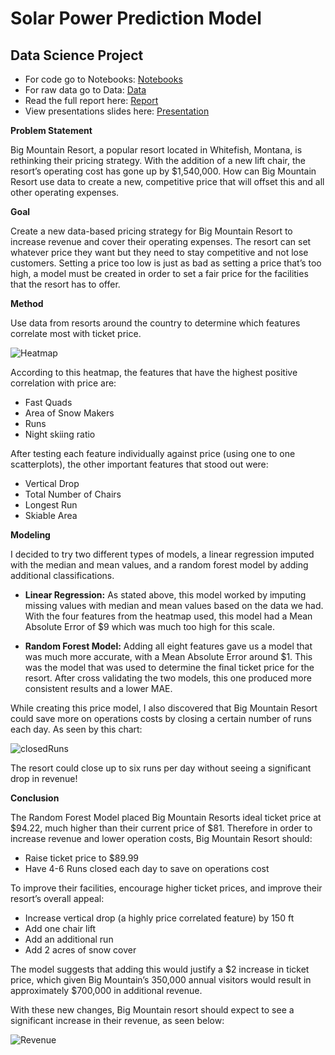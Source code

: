 # Solar Power Prediction Model
## Data Science Project
- For code go to Notebooks: [Notebooks](/Notebooks)
- For raw data go to Data: [Data](/Data)
- Read the full report here: [Report](/Big_Mountain_Report.pdf)
- View presentations slides here: [Presentation](/BMR_Presentation.pdf)

**Problem Statement**

Big Mountain Resort, a popular resort located in Whitefish, Montana, is rethinking their pricing strategy. With the addition of a new lift chair, the resort’s operating cost has gone up by $1,540,000. How can Big Mountain Resort use data to create a new, competitive price that will offset this and all other operating expenses.

**Goal**

Create a new data-based pricing strategy for Big Mountain Resort to increase revenue and cover their operating expenses. The resort can set whatever price they want but they need to stay competitive and not lose customers. Setting a price too low is just as bad as setting a price that’s too high, a model must be created in order to set a fair price for the facilities that the resort has to offer.

**Method**

Use data from resorts around the country to determine which features correlate most with ticket price. 

![Heatmap](/Images/BMR_heatmap.png)

According to this heatmap, the features that have the highest positive correlation with price are:
- Fast Quads
- Area of Snow Makers
- Runs
- Night skiing ratio

After testing each feature individually against price (using one to one scatterplots), the other important features that stood out were: 

- Vertical Drop
- Total Number of Chairs
- Longest Run
- Skiable Area

**Modeling**

I decided to try two different types of models, a linear regression imputed with the median and mean values, and a random forest model by adding additional classifications. 

- **Linear Regression:** As stated above, this model worked by imputing missing values with median and mean values based on the data we had. With the four features from the heatmap used, this model had a Mean Absolute Error of $9 which was much too high for this scale. 

- **Random Forest Model:** Adding all eight features gave us a model that was much more accurate, with a Mean Absolute Error around $1. This was the model that was used to determine the final ticket price for the resort. After cross validating the two models, this one produced more consistent results and a lower MAE. 

While creating this price model, I also discovered that Big Mountain Resort could save more on operations costs by closing a certain number of runs each day. As seen by this chart: 

![closedRuns](/Images/BMR_closedRuns.png)

The resort could close up to six runs per day without seeing a significant drop in revenue! 

**Conclusion**

The Random Forest Model placed Big Mountain Resorts ideal ticket price at $94.22, much higher than their current price of $81. Therefore in order to increase revenue and lower operation costs, Big Mountain Resort should: 

- Raise ticket price to $89.99 
- Have 4-6 Runs closed each day to save on operations cost


To improve their facilities, encourage higher ticket prices, and improve their resort’s overall appeal: 

- Increase vertical drop (a highly price correlated feature) by 150 ft
- Add one chair lift
- Add an additional run
- Add 2 acres of snow cover

The model suggests that adding this would justify a $2 increase in ticket price, which given Big Mountain’s 350,000 annual visitors would result in approximately $700,000 in additional revenue. 

With these new changes, Big Mountain resort should expect to see a significant increase in their revenue, as seen below: 

![Revenue](/Images/BMR_revenue.png)

